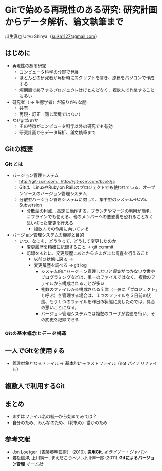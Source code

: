# Gitで始める再現性のある研究: 研究計画からデータ解析、論文執筆まで

瓜生真也 Uryu Shinya（suika1127@gmail.com）

## はじめに

* 再現性のある研究
    * コンピュータ科学の分野で発展
    * ほとんどの研究者が解析時にスクリプトを書き、原稿をパソコンで作成する
    * 短期間で終了するプロジェクトはほとんどなく、複数人で作業することも多い
* 研究者（ -> 生態学者）が陥りがちな闇
    * 共有
    * 再現・訂正（同じ環境ではない）
* なぜgitなのか
    * その特徴がコンピュータ科学以外の研究でも有効
    * 研究計画からデータ解析、論文執筆まで

## Gitの概要

### Git とは

* バージョン管理システム
    * http://git-scm.com、http://git-scm.com/book/ja
    * Gitは、LinuxやRuby on Railsのプロジェクトでも使われている、オープンソースのバージョン管理システム
    * 分散型バージョン管理システムに対して、集中型のシステム→CVS、Subversion
        * 分散型の利点… 高速に動作する、ブランチやマージの利用が簡単、オフラインでも使える、他のメンバーへの悪影響を恐れることなく思い切った変更を行える
            * 複数人での作業に向いている
* バージョン管理システムの機能と目的
    * いつ、なにを、どうやって、どうして変更したのか
        * 変更履歴を精確に記録すること -> git commit
        * 記録をもとに、変更履歴にあとからさまざまな調査を行えること
            * 以前の状態に戻る -> 
            * 変更履歴を調べる -> git log
                * システム的にバージョン管理しないと収集がつかない文書やプログラミングなどは、単一のファイルではなく、複数のファイルから構成されることが多い
                * 複数のファイルから構成される全体（一般に「プロジェクト」と呼ぶ）を管理する場合は、１つのファイルを３日前の状態、もう１つのファイルを昨日の状態に戻したのでは、具合の悪いことになる。
                * バージョン管理システムでは複数のユーザが変更を行い、その変更を記録できる

### Gitの基本概念とデータ構造

## 一人でGitを使用する

* 管理対象となるファイル -> 基本的にテキストファイル（not バイナリファイル）

## 複数人で利用するGit

## まとめ

* まずはファイル名の統一から始めてみては？
* 自分のため、みんなのため、（将来の）誰かのため

## 参考文献

* Jon Loeliger（吉藤英明監訳） (2010). **実用Git**. *オライリー・ジャパン*
* 岩松信洋, 上川純一, まえだこうへい, 小川伸一郎 (2011). **Gitによるバージョン管理** *オーム社*